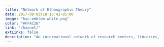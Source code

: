 ```yaml
---
title: "Network of Ethnographic Theory"
date: 2017-09-03T18:15:41-05:00
image: "hau-emblem-white.png"
color: "#FFAC26"
link: "/haunet/"
extLinks: false
description: "An international network of research centers, libraries, and anthropology departments working together to support HAU's mission"
---
```


